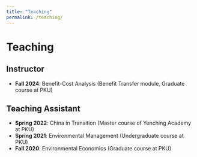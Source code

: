 ```yaml
---
title: "Teaching"
permalink: /teaching/
---
```


# Teaching

## Instructor
- **Fall 2024**: Benefit-Cost Analysis (Benefit Transfer module, Graduate course at PKU)

## Teaching Assistant
- **Spring 2022**: China in Transition (Master course of Yenching Academy at PKU)
- **Spring 2021**: Environmental Management (Undergraduate course at PKU)
- **Fall 2020**: Environmental Economics (Graduate course at PKU)
